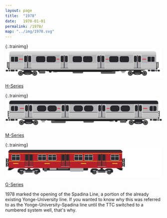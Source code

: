```yaml
---
layout: page
title:  "1978"
date:   1978-01-01
permalink: /1978/
map: "../img/1978.svg"
---
```


{:.trainimg}
![H-Series Subway Car](../img/h-series.svg)

[H-Series](https://en.wikipedia.org/wiki/H_series_(Toronto_subway))

{:.trainimg}
![M-Series Subway Car](../img/m-series.svg)

[M-Series](https://en.wikipedia.org/wiki/M_series_(Toronto_subway))

{:.trainimg}
![G-Series Subway Car](../img/g-series.svg)

[G-Series](https://en.wikipedia.org/wiki/G_series_(Toronto_subway))

1978 marked the opening of the Spadina Line, a portion of the already existing Yonge-University line.  If you wanted to know why this was referred to as the Yonge-University-Spadina line until the TTC switched to a numbered system well, that's why.